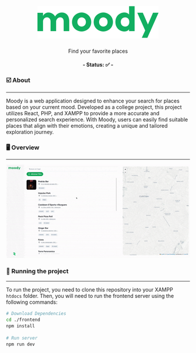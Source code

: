 <h1 align="center"><img src="./frontend/src/assets/moody.svg"></h1>

<p align="center">Find your favorite places</p>

<h4 align="center"> 
	- Status: ✅ -
</h4>


### ☑️ About
---
Moody is a web application designed to enhance your search for places based on your current mood. Developed as a college project, this project utilizes React, PHP, and XAMPP to provide a more accurate and personalized search experience. With Moody, users can easily find suitable places that align with their emotions, creating a unique and tailored exploration journey.

### 🖥️ Overview
---
![](./frontend/src/assets/moody.gif)


### 🔌 Running the project
---

To run the project, you need to clone this repository into your XAMPP `htdocs` folder. 
Then, you will need to run the frontend server using the following commands:

```bash
# Download Dependencies
cd ./frontend
npm install

# Run server
npm run dev
```

